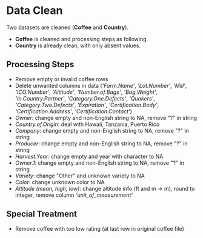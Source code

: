 ﻿# Data Clean
Two datasets are cleaned (**Coffee** and **Country**).
- **Coffee** is cleaned and processing steps as following.
- **Country** is already clean, with only absent values.

## Processing Steps
- Remove empty or invalid coffee rows
- Delete unwanted columns in data 
    (*'Farm.Name'*, *'Lot.Number'*, *'Mill'*, *'ICO.Number'*, *'Altitude'*, *'Number.of.Bags'*, *'Bag.Weight'*,
     *'In.Country.Partner'*, *'Category.One.Defects'*, *'Quakers'*, *'Category.Two.Defects'*, *'Expiration'*, 
     *'Certification.Body'*, *'Certification.Address'*, *'Certification.Contact'*)
- *Owner*: change empty and non-English string to NA, remove "?" in string
- *Country.of.Origin*: deal with Hawaii, Tanzania, Puerto Rico
- *Company*: change empty and non-English string to NA, remove "?" in string
- *Producer*: change empty and non-English string to NA, remove "?" in string
- *Harvest.Year*: change empty and year with character to NA
- *Owner.1*: change empty and non-English string to NA, remove "?" in string
- *Variety*: change "Other" and unknown variety to NA
- *Color*: change unknown color to NA
- *Altitude (mean, high, low)*: change altitude info (ft and m -> m), round to integer, remove column *'unit_of_measurement'*

## Special Treatment
- Remove coffee with too low rating (at last row in original coffee file)